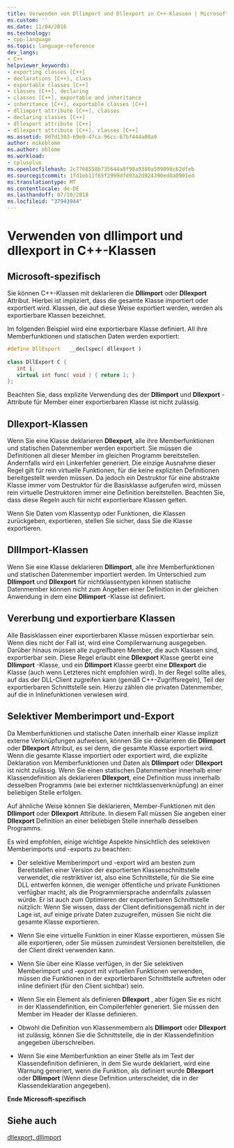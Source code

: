```yaml
---
title: Verwenden von Dllimport und Dllexport in C++-Klassen | Microsoft-Dokumentation
ms.custom: ''
ms.date: 11/04/2016
ms.technology:
- cpp-language
ms.topic: language-reference
dev_langs:
- C++
helpviewer_keywords:
- exporting classes [C++]
- declarations [C++], class
- exportable classes [C++]
- classes [C++], declaring
- classes [C++], exportable and inheritance
- inheritance [C++], exportable classes [C++]
- dllimport attribute [C++], classes
- declaring classes [C++]
- dllexport attribute [C++]
- dllexport attribute [C++], classes [C++]
ms.assetid: 8d7d1303-b9e9-47ca-96cc-67bf444a08a9
author: mikeblome
ms.author: mblome
ms.workload:
- cplusplus
ms.openlocfilehash: 2c7768558b735644a8f98a9380a509098c62dfeb
ms.sourcegitcommit: 1fd1eb11f65f2999dfd93a2d924390ed0a0901ed
ms.translationtype: MT
ms.contentlocale: de-DE
ms.lasthandoff: 07/10/2018
ms.locfileid: "37943944"
---
```

# <a name="using-dllimport-and-dllexport-in-c-classes"></a>Verwenden von dllimport und dllexport in C++-Klassen
## <a name="microsoft-specific"></a>Microsoft-spezifisch  
 Sie können C++-Klassen mit deklarieren die **Dllimport** oder **Dllexport** Attribut. Hierbei ist impliziert, dass die gesamte Klasse importiert oder exportiert wird. Klassen, die auf diese Weise exportiert werden, werden als exportierbare Klassen bezeichnet.  
  
 Im folgenden Beispiel wird eine exportierbare Klasse definiert. All ihre Memberfunktionen und statischen Daten werden exportiert:  
  
```cpp 
#define DllExport   __declspec( dllexport )  
  
class DllExport C {  
   int i;  
   virtual int func( void ) { return 1; }  
};  
```  
  
 Beachten Sie, dass explizite Verwendung des der **Dllimport** und **Dllexport** -Attribute für Member einer exportierbaren Klasse ist nicht zulässig.  
  
##  <a name="_pluslang_using_dllimport_and_dllexport_in_c2b2bdllexportclasses"></a> Dllexport-Klassen  
 Wenn Sie eine Klasse deklarieren **Dllexport**, alle ihre Memberfunktionen und statischen Datenmember werden exportiert. Sie müssen die Definitionen all dieser Member im gleichen Programm bereitstellen. Andernfalls wird ein Linkerfehler generiert. Die einzige Ausnahme dieser Regel gilt für rein virtuelle Funktionen, für die keine expliziten Definitionen bereitgestellt werden müssen. Da jedoch ein Destruktor für eine abstrakte Klasse immer vom Destruktor für die Basisklasse aufgerufen wird, müssen rein virtuelle Destruktoren immer eine Definition bereitstellen. Beachten Sie, dass diese Regeln auch für nicht exportierbare Klassen gelten.  
  
 Wenn Sie Daten vom Klassentyp oder Funktionen, die Klassen zurückgeben, exportieren, stellen Sie sicher, dass Sie die Klasse exportieren.  
  
##  <a name="_pluslang_dllexport_classesdllexportclasses"></a> DllImport-Klassen  
 Wenn Sie eine Klasse deklarieren **Dllimport**, alle ihre Memberfunktionen und statischen Datenmember importiert werden. Im Unterschied zum **Dllimport** und **Dllexport** für nichtklassentypen können statische Datenmember können nicht zum Angeben einer Definition in der gleichen Anwendung in dem eine **Dllimport** -Klasse ist definiert.  
  
##  <a name="_pluslang_using_dllimport_and_dllexport_in_c2b2binheritanceandexportableclasses"></a> Vererbung und exportierbare Klassen  
 Alle Basisklassen einer exportierbaren Klasse müssen exportierbar sein. Wenn dies nicht der Fall ist, wird eine Compilerwarnung ausgegeben. Darüber hinaus müssen alle zugreifbaren Member, die auch Klassen sind, exportierbar sein. Diese Regel erlaubt eine **Dllexport** Klasse geerbt eine **Dllimport** -Klasse, und ein **Dllimport** Klasse geerbt eine **Dllexport** die Klasse (auch wenn Letzteres nicht empfohlen wird). In der Regel sollte alles, auf das der DLL-Client zugreifen kann (gemäß C++-Zugriffsregeln), Teil der exportierbaren Schnittstelle sein. Hierzu zählen die privaten Datenmember, auf die in Inlinefunktionen verwiesen wird.  
  
##  <a name="_pluslang_using_dllimport_and_dllexport_in_c2b2bselectivememberimportexport"></a> Selektiver Memberimport und-Export  
 Da Memberfunktionen und statische Daten innerhalb einer Klasse implizit externe Verknüpfungen aufweisen, können Sie sie deklarieren die **Dllimport** oder **Dllexport** Attribut, es sei denn, die gesamte Klasse exportiert wird. Wenn die gesamte Klasse importiert oder exportiert wird, die explizite Deklaration von Memberfunktionen und Daten als **Dllimport** oder **Dllexport** ist nicht zulässig. Wenn Sie einen statischen Datenmember innerhalb einer Klassendefinition als deklarieren **Dllexport**, eine Definition muss innerhalb desselben Programms (wie bei externer nichtklassenverknüpfung) an einer beliebigen Stelle erfolgen.  
  
 Auf ähnliche Weise können Sie deklarieren, Member-Funktionen mit den **Dllimport** oder **Dllexport** Attribute. In diesem Fall müssen Sie angeben einer **Dllexport** Definition an einer beliebigen Stelle innerhalb desselben Programms.  
  
 Es wird empfohlen, einige wichtige Aspekte hinsichtlich des selektiven Memberimports und -exports zu beachten:  
  
-   Der selektive Memberimport und -export wird am besten zum Bereitstellen einer Version der exportierten Klassenschnittstelle verwendet, die restriktiver ist, also eine Schnittstelle, für die Sie eine DLL entwerfen können, die weniger öffentliche und private Funktionen verfügbar macht, als die Programmiersprache andernfalls zulassen würde. Er ist auch zum Optimieren der exportierbaren Schnittstelle nützlich: Wenn Sie wissen, dass der Client definitionsgemäß nicht in der Lage ist, auf einige private Daten zuzugreifen, müssen Sie nicht die gesamte Klasse exportieren.  
  
-   Wenn Sie eine virtuelle Funktion in einer Klasse exportieren, müssen Sie alle exportieren, oder Sie müssen zumindest Versionen bereitstellen, die der Client direkt verwenden kann.  
  
-   Wenn Sie über eine Klasse verfügen, in der Sie selektiven Memberimport und -export mit virtuellen Funktionen verwenden, müssen die Funktionen in der exportierbaren Schnittstelle auftreten oder inline definiert (für den Client sichtbar) sein.  
  
-   Wenn Sie ein Element als definieren **Dllexport** , aber fügen Sie es nicht in der Klassendefinition, ein Compilerfehler generiert. Sie müssen den Member im Header der Klasse definieren.  
  
-   Obwohl die Definition von Klassenmembern als **Dllimport** oder **Dllexport** ist zulässig, können Sie die Schnittstelle, die in der Klassendefinition angegeben überschreiben.  
  
-   Wenn Sie eine Memberfunktion an einer Stelle als im Text der Klassendefinition definieren, in dem Sie wurde deklariert, wird eine Warnung generiert, wenn die Funktion, als definiert wurde **Dllexport** oder **Dllimport** (Wenn diese Definition unterscheidet, die in der Klassendeklaration angegeben).  
  
**Ende Microsoft-spezifisch**  
  
## <a name="see-also"></a>Siehe auch  
 [dllexport, dllimport](../cpp/dllexport-dllimport.md)
